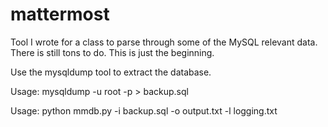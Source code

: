 # mattermost

Tool I wrote for a class to parse through some of the MySQL relevant data. There is still tons to do. This is just the beginning.

Use the mysqldump tool to extract the database.

Usage: mysqldump -u root -p <database> > backup.sql

Usage: python mmdb.py -i backup.sql -o output.txt -l logging.txt
